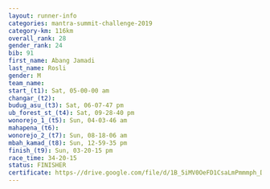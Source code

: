 ```yaml
---
layout: runner-info 
categories: mantra-summit-challenge-2019 
category-km: 116km 
overall_rank: 28
gender_rank: 24
bib: 91
first_name: Abang Jamadi
last_name: Rosli
gender: M
team_name: 
start_(t1): Sat, 05-00-00 am
changar_(t2): 
budug_asu_(t3): Sat, 06-07-47 pm
ub_forest_st_(t4): Sat, 09-28-40 pm
wonorejo_1_(t5): Sun, 04-03-46 am
mahapena_(t6): 
wonorejo_2_(t7): Sun, 08-18-06 am
mbah_kamad_(t8): Sun, 12-59-35 pm
finish_(t9): Sun, 03-20-15 pm
race_time: 34-20-15
status: FINISHER
certificate: https-//drive.google.com/file/d/1B_5iMV0OeFD1CsaLmPmmmph_DtYWm3Ys/view?usp=sharing
---
```

